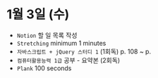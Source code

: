 # 1월 3일 (수)

- `Notion` 할 일 목록 작성
- `Stretching` minimum 1 minutes
- `자바스크립트 + jQuery 스터디 1` (1회독) p. 108 ~ p. 
- `컴퓨터활용능력 1급` 공부 - 요약본 (2회독)
- `Plank` 100 seconds
